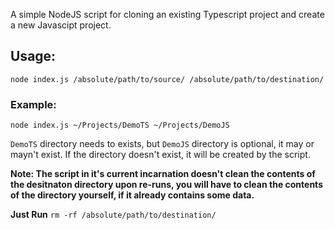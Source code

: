 A simple NodeJS script for cloning an existing Typescript project and create a new Javascipt project.

## Usage:

`node index.js /absolute/path/to/source/ /absolute/path/to/destination/`

### Example:

`node index.js ~/Projects/DemoTS ~/Projects/DemoJS`

`DemoTS` directory needs to exists, but `DemoJS` directory is optional, it may or mayn't exist. If the directory doesn't exist, it will be created by the script.

**Note: The script in it's current incarnation doesn't clean the contents of the desitnaton directory upon re-runs, you will have to clean the contents of the directory yourself, if it already contains some data.**

**Just Run**
`rm -rf /absolute/path/to/destination/`
